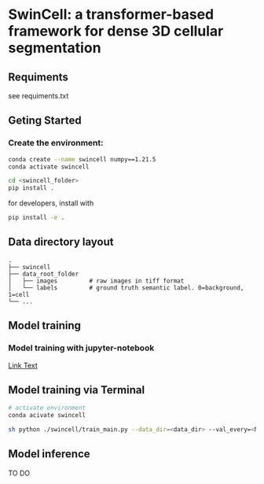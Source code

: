 # SwinCell: a transformer-based framework for dense 3D cellular segmentation 


## Requiments
see requiments.txt
## Geting Started
### Create the environment:
```bash
conda create --name swincell numpy==1.21.5
conda activate swincell
```
```bash
cd <swincell_folder>
pip install .
```
for developers, install with
```bash
pip install -e .
```


<!-- ### Install with pip
```bash
pip install swincell
``` -->
## Data directory layout
    .
    ├── swincell
    ├── data_root_folder                    
    │   ├── images         # raw images in tiff format
    │   └── labels         # ground truth semantic label. 0=background, 1=cell
    └── ...
## Model training
### Model training with jupyter-notebook
[Link Text](https://github.com/xzhang0123/SwinCell/blob/main/swincell/notebooks/workflow.ipynb)
## Model training via Terminal
```bash
# activate environment
conda acivate swincell

sh python ./swincell/train_main.py --data_dir=<data_dir> --val_every=<Nvalid> --model 'swin' --dataset 'nanolive'  --a_min=$amin --a_max=$amax --logdir <log_dir> --max_epochs 100 --roi_x=64 --roi_y=64 --roi_z=32  --feature_size=48 \
```
## Model inference
TO DO 